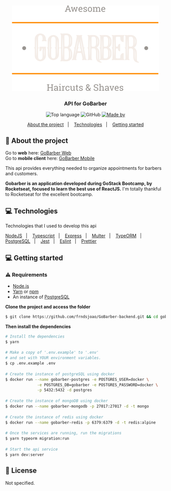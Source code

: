<h1 align="center">
  <img alt="logo" src="./github/logo.svg">
</h1>
<h3 align="center">
  API for GoBarber
</h3>

<p align="center">
  <img alt="Top language" src="https://img.shields.io/github/languages/top/frndsjoao/GoBarber-web?color=%2315C465">
  
  <img alt="GitHub" src="https://img.shields.io/github/license/frndsjoao/GoBarber-web?color=%2315C465">

  <a href="https://www.linkedin.com/in/frnds-joao/" target="_blank" rel="noopener noreferrer">
    <img alt="Made by" src="https://img.shields.io/badge/made%20by-João%20Pedro%20A.-%2315C465">
  </a>
  
</p>

<p align="center">
  <a href="#-about-the-project">About the project</a>&nbsp;&nbsp;&nbsp;|&nbsp;&nbsp;&nbsp;
  <a href="#-technologies">Technologies</a>&nbsp;&nbsp;&nbsp;|&nbsp;&nbsp;&nbsp;
  <a href="#-getting-started">Getting started</a>


## 📄 About the project

Go to **web** here: [GoBarber Web](https://github.com/frndsjoao/GoBarber-web)</br>
Go to **mobile client** here: [GoBarber Mobile](https://github.com/frndsjoao/GoBarber-app)</br>

This api provides everything needed to organize appointments for barbers and customers.

**Gobarber is an application developed during GoStack Bootcamp, by Rocketseat, focused to learn the best use of ReactJS.**
I'm totally thankful to Rocketseat for the excellent bootcamp.


## 💻 Technologies

Technologies that I used to develop this api

<p>
  <a href="https://nodejs.org/en/">NodeJS</a>&nbsp;&nbsp;&nbsp;|&nbsp;&nbsp;&nbsp;
  <a href="https://www.typescriptlang.org/">Typescript</a>&nbsp;&nbsp;&nbsp;|&nbsp;&nbsp;&nbsp;
  <a href="https://expressjs.com/pt-br/">Express</a>&nbsp;&nbsp;&nbsp;|&nbsp;&nbsp;&nbsp;
  <a href="https://github.com/expressjs/multer">Multer</a>&nbsp;&nbsp;&nbsp;|&nbsp;&nbsp;&nbsp;
  <a href="https://typeorm.io/#/">TypeORM</a>&nbsp;&nbsp;&nbsp;|&nbsp;&nbsp;&nbsp;
  <a href="https://www.postgresql.org/">PostgreSQL</a>&nbsp;&nbsp;&nbsp;|&nbsp;&nbsp;&nbsp;
  <a href="https://jestjs.io/">Jest</a>&nbsp;&nbsp;&nbsp;|&nbsp;&nbsp;&nbsp;
  <a href="https://eslint.org/">Eslint</a>&nbsp;&nbsp;&nbsp;|&nbsp;&nbsp;&nbsp;
  <a href="https://prettier.io/">Prettier</a>
</p>


## 💻 Getting started

### ⚠ Requirements

- [Node.js](https://nodejs.org/en/)
- [Yarn](https://classic.yarnpkg.com/) or [npm](https://www.npmjs.com/)
- An instance of [PostgreSQL](https://www.postgresql.org/)

**Clone the project and access the folder**

```bash
$ git clone https://github.com/frndsjoao/GoBarber-backend.git && cd gobarber-backend
```

**Then install the dependencies**

```bash
# Install the dependencies
$ yarn

# Make a copy of '.env.example' to '.env'
# and set with YOUR environment variables.
$ cp .env.example .env

# Create the instance of postgreSQL using docker
$ docker run --name gobarber-postgres -e POSTGRES_USER=docker \
              -e POSTGRES_DB=gobarber -e POSTGRES_PASSWORD=docker \
              -p 5432:5432 -d postgres

# Create the instance of mongoDB using docker
$ docker run --name gobarber-mongodb -p 27017:27017 -d -t mongo

# Create the instance of redis using docker
$ docker run --name gobarber-redis -p 6379:6379 -d -t redis:alpine

# Once the services are running, run the migrations
$ yarn typeorm migration:run

# Start the api service
$ yarn dev:server
```

## 📝 License

Not specified.
